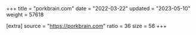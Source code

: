 +++
title = "porkbrain.com"
date = "2022-03-22"
updated = "2023-05-10"
weight = 57618

[extra]
source = "https://porkbrain.com"
ratio = 36
size = 56
+++
